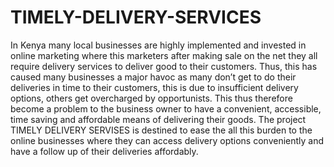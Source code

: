 # TIMELY-DELIVERY-SERVICES
In Kenya many local businesses are highly implemented and invested in online marketing where this marketers after making sale on the net they all require delivery services to deliver good to their customers. Thus, this has caused many businesses a major havoc as many don’t get to do their deliveries in time to their customers, this is due to insufficient delivery options, others get overcharged by opportunists.  This thus therefore become a problem to the business owner to have a convenient, accessible, time saving and affordable means of delivering their goods. The project TIMELY DELIVERY SERVISES is destined to ease the all this burden to the online businesses where they can access delivery options conveniently and have a follow up of their deliveries affordably.
